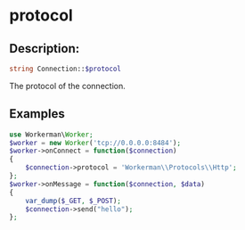 # protocol

## Description:
```php
string Connection::$protocol
```

The protocol of the connection.


## Examples


```php
use Workerman\Worker;
$worker = new Worker('tcp://0.0.0.0:8484');
$worker->onConnect = function($connection)
{
    $connection->protocol = 'Workerman\\Protocols\\Http';
};
$worker->onMessage = function($connection, $data)
{
    var_dump($_GET, $_POST);
    $connection->send("hello");
};
```
